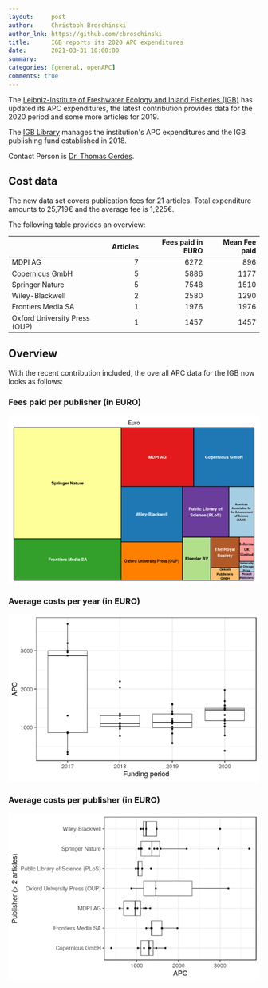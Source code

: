 ```yaml
---
layout:     post
author:     Christoph Broschinski
author_lnk: https://github.com/cbroschinski
title:      IGB reports its 2020 APC expenditures
date:       2021-03-31 10:00:00
summary:    
categories: [general, openAPC]
comments: true
---
```




The [Leibniz-Institute of Freshwater Ecology and Inland Fisheries (IGB)](http://www.igb-berlin.de/en) has updated its APC expenditures, the latest contribution provides data for the 2020 period and some more articles for 2019.

The [IGB Library](http://www.igb-berlin.de/en/library) manages the institution's APC expenditures and the IGB publishing fund established in 2018.

Contact Person is [Dr. Thomas Gerdes](mailto:thomas.gerdes@igb-berlin.de).

## Cost data



The new data set covers publication fees for 21 articles. Total expenditure amounts to 25,719€ and the average fee is 1,225€.

The following table provides an overview:


|                              | Articles| Fees paid in EURO| Mean Fee paid|
|:-----------------------------|--------:|-----------------:|-------------:|
|MDPI AG                       |        7|              6272|           896|
|Copernicus GmbH               |        5|              5886|          1177|
|Springer Nature               |        5|              7548|          1510|
|Wiley-Blackwell               |        2|              2580|          1290|
|Frontiers Media SA            |        1|              1976|          1976|
|Oxford University Press (OUP) |        1|              1457|          1457|

## Overview

With the recent contribution included, the overall APC data for the IGB now looks as follows:

### Fees paid per publisher (in EURO)

![plot of chunk tree_igb_2021_03_31_full](/figure/tree_igb_2021_03_31_full-1.png)

###  Average costs per year (in EURO)

![plot of chunk box_igb_2021_03_31_year_full](/figure/box_igb_2021_03_31_year_full-1.png)

###  Average costs per publisher (in EURO)

![plot of chunk box_igb_2021_03_31_publisher_full](/figure/box_igb_2021_03_31_publisher_full-1.png)
